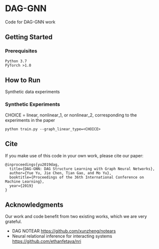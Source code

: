# DAG-GNN

Code for DAG-GNN work

## Getting Started

### Prerequisites

```
Python 3.7
PyTorch >1.0
```


## How to Run 

Synthetic data experiments 

### Synthetic Experiments

CHOICE = linear, nonlinear_1, or nonlinear_2, corresponding to the experiments in the paper

```
python train.py --graph_linear_type=<CHOICE>
```



## Cite

If you make use of this code in your own work, please cite our paper:

```
@inproceedings{yu2019dag,
  title={DAG-GNN: DAG Structure Learning with Graph Neural Networks},
  author={Yue Yu, Jie Chen, Tian Gao, and Mo Yu},
  booktitle={Proceedings of the 36th International Conference on Machine Learning},
  year={2019}
}
```


## Acknowledgments
Our work and code benefit from two existing works, which we are very grateful.

* DAG NOTEAR https://github.com/xunzheng/notears
* Neural relational inference for interacting systems https://github.com/ethanfetaya/nri



